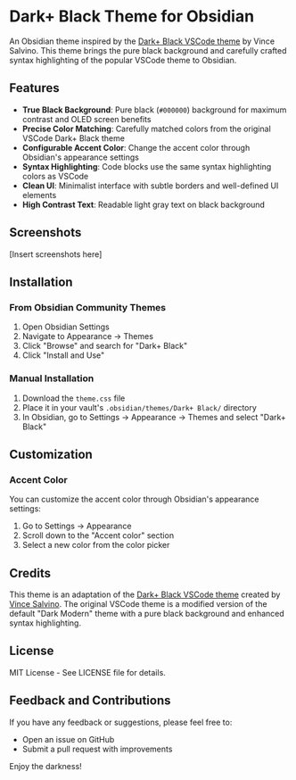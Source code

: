 # Dark+ Black Theme for Obsidian

An Obsidian theme inspired by the [Dark+ Black VSCode theme](https://github.com/vsalvino/dark-plus-black) by Vince Salvino. This theme brings the pure black background and carefully crafted syntax highlighting of the popular VSCode theme to Obsidian.

## Features

- **True Black Background**: Pure black (`#000000`) background for maximum contrast and OLED screen benefits
- **Precise Color Matching**: Carefully matched colors from the original VSCode Dark+ Black theme
- **Configurable Accent Color**: Change the accent color through Obsidian's appearance settings
- **Syntax Highlighting**: Code blocks use the same syntax highlighting colors as VSCode
- **Clean UI**: Minimalist interface with subtle borders and well-defined UI elements
- **High Contrast Text**: Readable light gray text on black background

## Screenshots

[Insert screenshots here]

## Installation

### From Obsidian Community Themes

1. Open Obsidian Settings
2. Navigate to Appearance → Themes
3. Click "Browse" and search for "Dark+ Black"
4. Click "Install and Use"

### Manual Installation

1. Download the `theme.css` file
2. Place it in your vault's `.obsidian/themes/Dark+ Black/` directory
3. In Obsidian, go to Settings → Appearance → Themes and select "Dark+ Black"

## Customization

### Accent Color

You can customize the accent color through Obsidian's appearance settings:

1. Go to Settings → Appearance
2. Scroll down to the "Accent color" section
3. Select a new color from the color picker

## Credits

This theme is an adaptation of the [Dark+ Black VSCode theme](https://github.com/vsalvino/dark-plus-black) created by [Vince Salvino](https://github.com/vsalvino). The original VSCode theme is a modified version of the default "Dark Modern" theme with a pure black background and enhanced syntax highlighting.

## License

MIT License - See LICENSE file for details.

## Feedback and Contributions

If you have any feedback or suggestions, please feel free to:

- Open an issue on GitHub
- Submit a pull request with improvements

Enjoy the darkness!
